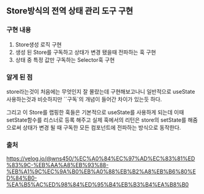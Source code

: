 ## Store방식의 전역 상태 관리 도구 구현

### 구현 내용

1. Store생성 로직 구현
2. 생성 된 Store를 구독하고 상태가 변경 됐을때 전파하는 훅 구현
3. 상태 중 특정 값만 구독하는 Selector훅 구현

### 알게 된 점

store라는것이 처음에는 무엇인지 잘 몰랐는데 구현해보고나니 일반적으로 useState사용하는것과 비슷하지만 ``구독`의 개념이 들어간 차이가 있는듯 하다.

그리고 이 Store를 랩핑한 훅들은 기본적으로 useState를 사용하게 되는데 이때 setState함수를 리스너로 등록 해주고 실제 훅에서의 리턴은 store의 setState를 해줌으로써 상태가 변경 될 때 구독한 모든 컴포넌트에 전파하는 방식으로 동작한다.

### 출처

https://velog.io/@wns450/%EC%A0%84%EC%97%AD%EC%83%81%ED%83%9C-%EB%AA%A8%EB%93%88-%EB%A1%9C%EC%9A%B0%EB%A0%88%EB%B2%A8%EB%B6%80%ED%84%B0-%EA%B5%AC%ED%98%84%ED%95%B4%EB%B3%B4%EA%B8%B0
